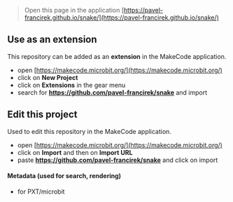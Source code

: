 
> Open this page in the application [https://pavel-francirek.github.io/snake/](https://pavel-francirek.github.io/snake/)

## Use as an extension

This repository can be added as an **extension** in the MakeCode application.

* open [https://makecode.microbit.org/](https://makecode.microbit.org/)
* click on **New Project**
* click on **Extensions** in the gear menu
* search for **https://github.com/pavel-francirek/snake** and import

## Edit this project

Used to edit this repository in the MakeCode application.

* open [https://makecode.microbit.org/](https://makecode.microbit.org/)
* click on **Import** and then on **Import URL**
* paste **https://github.com/pavel-francirek/snake** and click on import

#### Metadata (used for search, rendering)

* for PXT/microbit
